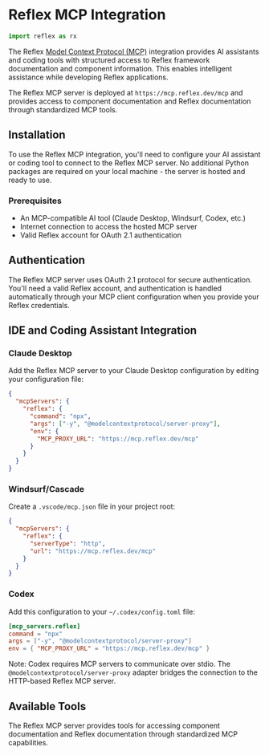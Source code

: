 # Reflex MCP Integration

```python exec
import reflex as rx
```

The Reflex [Model Context Protocol (MCP)](https://modelcontextprotocol.io/) integration provides AI assistants and coding tools with structured access to Reflex framework documentation and component information. This enables intelligent assistance while developing Reflex applications.

The Reflex MCP server is deployed at `https://mcp.reflex.dev/mcp` and provides access to component documentation and Reflex documentation through standardized MCP tools.

## Installation

To use the Reflex MCP integration, you'll need to configure your AI assistant or coding tool to connect to the Reflex MCP server. No additional Python packages are required on your local machine - the server is hosted and ready to use.

### Prerequisites

- An MCP-compatible AI tool (Claude Desktop, Windsurf, Codex, etc.)
- Internet connection to access the hosted MCP server
- Valid Reflex account for OAuth 2.1 authentication

## Authentication

The Reflex MCP server uses OAuth 2.1 protocol for secure authentication. You'll need a valid Reflex account, and authentication is handled automatically through your MCP client configuration when you provide your Reflex credentials.

## IDE and Coding Assistant Integration

### Claude Desktop

Add the Reflex MCP server to your Claude Desktop configuration by editing your configuration file:

```json
{
  "mcpServers": {
    "reflex": {
      "command": "npx",
      "args": ["-y", "@modelcontextprotocol/server-proxy"],
      "env": {
        "MCP_PROXY_URL": "https://mcp.reflex.dev/mcp"
      }
    }
  }
}
```

### Windsurf/Cascade

Create a `.vscode/mcp.json` file in your project root:

```json
{
  "mcpServers": {
    "reflex": {
      "serverType": "http",
      "url": "https://mcp.reflex.dev/mcp"
    }
  }
}
```

### Codex

Add this configuration to your `~/.codex/config.toml` file:

```toml
[mcp_servers.reflex]
command = "npx"
args = ["-y", "@modelcontextprotocol/server-proxy"]
env = { "MCP_PROXY_URL" = "https://mcp.reflex.dev/mcp" }
```

Note: Codex requires MCP servers to communicate over stdio. The `@modelcontextprotocol/server-proxy` adapter bridges the connection to the HTTP-based Reflex MCP server.


## Available Tools

The Reflex MCP server provides tools for accessing component documentation and Reflex documentation through standardized MCP capabilities.
